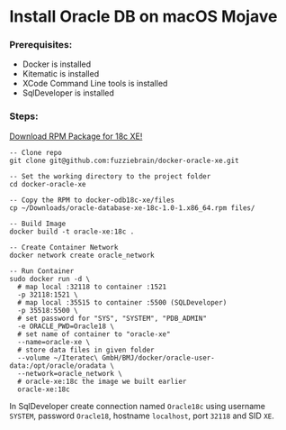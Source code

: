 # Install Oracle DB on macOS Mojave

### Prerequisites:

- Docker is installed
- Kitematic is installed
- XCode Command Line tools is installed
- SqlDeveloper is installed

### Steps:

[Download RPM Package for 18c XE!](https://www.oracle.com/technetwork/database/database-technologies/express-edition/downloads/index.html)

```
-- Clone repo
git clone git@github.com:fuzziebrain/docker-oracle-xe.git

-- Set the working directory to the project folder
cd docker-oracle-xe

-- Copy the RPM to docker-odb18c-xe/files
cp ~/Downloads/oracle-database-xe-18c-1.0-1.x86_64.rpm files/

-- Build Image
docker build -t oracle-xe:18c .

-- Create Container Network
docker network create oracle_network

-- Run Container
sudo docker run -d \
  # map local :32118 to container :1521 
  -p 32118:1521 \
  # map local :35515 to container :5500 (SQLDeveloper)
  -p 35518:5500 \
  # set password for "SYS", "SYSTEM", "PDB_ADMIN"
  -e ORACLE_PWD=Oracle18 \
  # set name of container to "oracle-xe"
  --name=oracle-xe \
  # store data files in given folder
  --volume ~/Iteratec\ GmbH/BMJ/docker/oracle-user-data:/opt/oracle/oradata \
  --network=oracle_network \
  # oracle-xe:18c the image we built earlier
  oracle-xe:18c
  ```

In SqlDeveloper create connection named `Oracle18c` using username `SYSTEM`, password `Oracle18`, hostname `localhost`,  port `32118` and SID `XE`.

